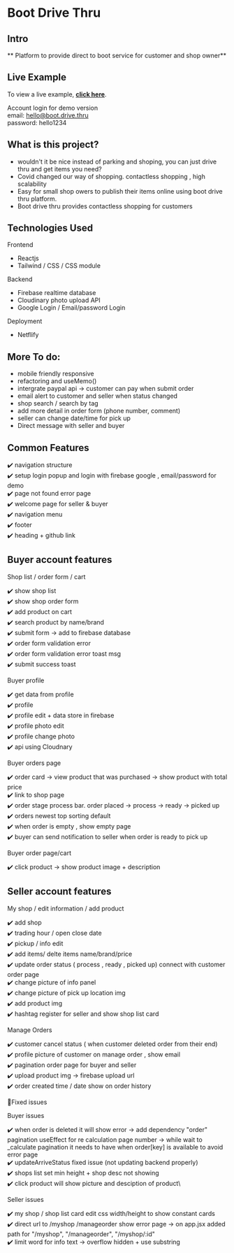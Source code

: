 # Boot Drive Thru

## Intro

** Platform to provide direct to boot service for customer and shop owner**

## Live Example

To view a live example, **[click here](https://boot-drive-thru.netlify.app)**.

Account login for demo version\
email: hello@boot.drive.thru\
password: hello1234

## What is this project?

- wouldn't it be nice instead of parking and shoping, you can just drive thru and get items you need?
- Covid changed our way of shopping. contactless shopping , high scalability
- Easy for small shop owers to publish their items online using boot drive thru platform.
- Boot drive thru provides contactless shopping for customers

## Technologies Used

Frontend

- Reactjs
- Tailwind / CSS / CSS module

Backend

- Firebase realtime database
- Cloudinary photo upload API
- Google Login / Email/password Login

Deployment

- Netflify

## More To do:

- mobile friendly responsive
- refactoring and useMemo()
- intergrate paypal api -> customer can pay when submit order
- email alert to customer and seller when status changed
- shop search / search by tag
- add more detail in order form (phone number, comment)
- seller can change date/time for pick up
- Direct message with seller and buyer

## Common Features

✔️ navigation structure\
✔️ setup login popup and login with firebase google , email/password for demo\
✔️ page not found error page\
✔️ welcome page for seller & buyer\
✔️ navigation menu\
✔️ footer\
✔️ heading + github link

## Buyer account features

Shop list / order form / cart

✔️ show shop list\
✔️ show shop order form\
✔️ add product on cart\
✔️ search product by name/brand\
✔️ submit form -> add to firebase database\
✔️ order form validation error\
✔️ order form validation error toast msg\
✔️ submit success toast

Buyer profile

✔️ get data from profile\
✔️ profile\
✔️ profile edit + data store in firebase\
✔️ profile photo edit\
✔️ profile change photo\
✔️ api using Cloudnary

Buyer orders page

✔️ order card -> view product that was purchased -> show product with total price\
✔️ link to shop page\
✔️ order stage process bar. order placed -> process -> ready -> picked up\
✔️ orders newest top sorting default\
✔️ when order is empty , show empty page\
✔️ buyer can send notification to seller when order is ready to pick up

Buyer order page/cart

✔️ click product -> show product image + description

## Seller account features

My shop / edit information / add product

✔️ add shop\
✔️ trading hour / open close date\
✔️ pickup / info edit\
✔️ add items/ delte items name/brand/price\
✔️ update order status ( process , ready , picked up) connect with customer order page\
✔️ change picture of info panel\
✔️ change picture of pick up location img\
✔️ add product img\
✔️ hashtag register for seller and show shop list card

Manage Orders

✔️ customer cancel status ( when customer deleted order from their end)\
✔️ profile picture of customer on manage order , show email\
✔️ pagination order page for buyer and seller\
✔️ upload product img -> firebase upload url\
✔️ order created time / date show on order history

🔧Fixed issues

Buyer issues

✔️ when order is deleted it will show error -> add dependency "order" pagination useEffect for re calculation page number -> while wait to \_calculate pagination it needs to have when order[key] is available to avoid error page\
 ✔️ updateArriveStatus fixed issue (not updating backend properly)\
 ✔️ shops list set min height + shop desc not showing\
 ✔️ click product will show picture and desciption of product\

Seller issues

✔️ my shop / shop list card edit css width/height to show constant cards\
✔️ direct url to /myshop /manageorder show error page -> on app.jsx added path for "/myshop", "/manageorder", "/myshop/:id"\
✔️ limit word for info text -> overflow hidden + use substring

